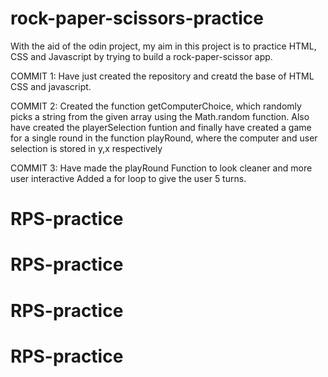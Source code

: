 # rock-paper-scissors-practice

With the aid of the odin project, my aim in this project is to practice HTML, CSS and Javascript by trying to build a rock-paper-scissor app.

COMMIT 1:
Have just created the repository and creatd the base of  HTML CSS and javascript.

COMMIT 2:
Created the function getComputerChoice, which randomly picks a string from the given array using the Math.random function.
Also have created the playerSelection funtion and finally have created a game for a single round in the function playRound, where the computer and user selection is stored in y,x respectively

COMMIT 3:
Have made the playRound Function to look cleaner and more user interactive
Added a for loop to give the user 5 turns.
# RPS-practice
# RPS-practice
# RPS-practice
# RPS-practice
